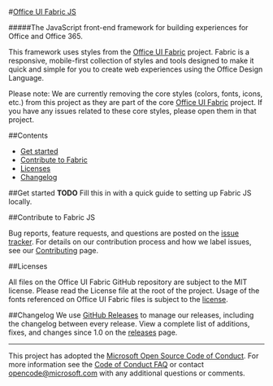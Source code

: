 #[Office UI Fabric JS](http://dev.office.com/fabric)

#####The JavaScript front-end framework for building experiences for Office and Office 365.

This framework uses styles from the [Office UI Fabric](https://github.com/OfficeDev/office-ui-fabric/) project. Fabric is a responsive, mobile-first collection of styles and tools designed to make it quick and simple for you to create web experiences using the Office Design Language.

Please note: We are currently removing the core styles (colors, fonts, icons, etc.) from this project as they are part of the core [Office UI Fabric](https://github.com/OfficeDev/office-ui-fabric/) project. If you have any issues related to these core styles, please open them in that project.

##Contents
- [Get started](#get-started)
- [Contribute to Fabric](#contribute-to-fabric)
- [Licenses](#licenses)
- [Changelog](#changelog)

##Get started
**TODO** Fill this in with a quick guide to setting up Fabric JS locally.

##Contribute to Fabric JS

Bug reports, feature requests, and questions are posted on the [issue tracker](https://github.com/OfficeDev/Office-UI-Fabric-js/issues). For details on our contribution process and how we label issues, see our [Contributing](https://github.com/OfficeDev/Office-UI-Fabric-js/blob/master/ghdocs/CONTRIBUTING.md) page.


##Licenses

All files on the Office UI Fabric GitHub repository are subject to the MIT license. Please read the License file at the root of the project. Usage of the fonts referenced on Office UI Fabric files is subject to the [license](http://aka.ms/fabric-font-license).


##Changelog
We use [GitHub Releases](https://github.com/blog/1547-release-your-software) to manage our releases, including the changelog between every release. View a complete list of additions, fixes, and changes since 1.0 on the [releases](https://github.com/OfficeDev/office-ui-fabric-js/releases) page.

- - - 

This project has adopted the [Microsoft Open Source Code of Conduct](https://opensource.microsoft.com/codeofconduct/). For more information see the [Code of Conduct FAQ](https://opensource.microsoft.com/codeofconduct/faq/) or contact [opencode@microsoft.com](mailto:opencode@microsoft.com) with any additional questions or comments.
